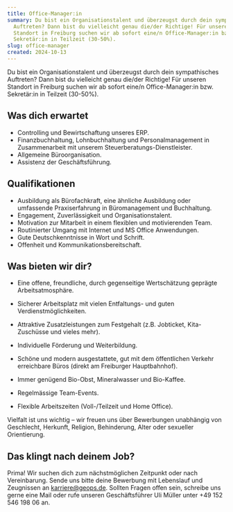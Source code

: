 ```yaml
---
title: Office-Manager:in
summary: Du bist ein Organisationstalent und überzeugst durch dein sympathisches
  Auftreten? Dann bist du vielleicht genau die/der Richtige! Für unseren
  Standort in Freiburg suchen wir ab sofort eine/n Office-Manager:in bzw.
  Sekretär:in in Teilzeit (30-50%).
slug: office-manager
created: 2024-10-13
---
```

Du bist ein Organisationstalent und überzeugst durch dein sympathisches Auftreten? Dann bist du vielleicht genau die/der Richtige! Für unseren Standort in Freiburg suchen wir ab sofort eine/n Office-Manager:in bzw. Sekretär:in in Teilzeit (30-50%).



## Was dich erwartet



* Controlling und Bewirtschaftung unseres ERP.
* Finanzbuchhaltung, Lohnbuchhaltung und Personalmanagement in Zusammenarbeit mit unserem Steuerberatungs-Dienstleister.
* Allgemeine Büroorganisation.
* Assistenz der Geschäftsführung.



## Qualifikationen



* Ausbildung als Bürofachkraft, eine ähnliche Ausbildung oder umfassende Praxiserfahrung in Büromanagement und Buchhaltung.
* Engagement, Zuverlässigkeit und Organisationstalent.
* Motivation zur Mitarbeit in einem flexiblen und motivierenden Team.
* Routinierter Umgang mit Internet und MS Office Anwendungen.
* Gute Deutschkenntnisse in Wort und Schrift.
* Offenheit und Kommunikationsbereitschaft.



## Was bieten wir dir?



* Eine offene, freundliche, durch gegenseitige Wertschätzung geprägte Arbeitsatmosphäre.
* Sicherer Arbeitsplatz mit vielen Entfaltungs- und guten Verdienstmöglichkeiten.
* Attraktive Zusatzleistungen zum Festgehalt (z.B. Jobticket, Kita-Zuschüsse und vieles mehr).
* Individuelle Förderung und Weiterbildung.
* Schöne und modern ausgestattete, gut mit dem öffentlichen Verkehr erreichbare Büros (direkt am Freiburger Hauptbahnhof). 

* Immer genügend Bio-Obst, Mineralwasser und Bio-Kaffee.
* Regelmässige Team-Events.
* Flexible Arbeitszeiten (Voll-/Teilzeit und Home Office).

Vielfalt ist uns wichtig – wir freuen uns über Bewerbungen unabhängig von Geschlecht, Herkunft, Religion, Behinderung, Alter oder sexueller Orientierung.



## Das klingt nach deinem Job?



Prima! Wir suchen dich zum nächstmöglichen Zeitpunkt oder nach Vereinbarung. Sende uns bitte deine Bewerbung mit Lebenslauf und Zeugnissen an karriere@geops.de. Sollten Fragen offen sein, schreibe uns gerne eine Mail oder rufe unseren Geschäftsführer Uli Müller unter +49 152 546 198 06 an.